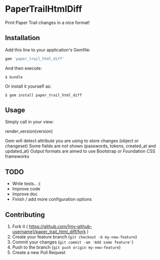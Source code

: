 # PaperTrailHtmlDiff

Print Paper Trail changes in a nice format!

## Installation

Add this line to your application's Gemfile:

```ruby
gem 'paper_trail_html_diff'
```

And then execute:

    $ bundle

Or install it yourself as:

    $ gem install paper_trail_html_diff

## Usage

Simply call in your view:

render_version(version)

Gem will detect attribute you are using to store changes (object or changeset)
Some fields are not shown (passwords, tokens, created_at and updated_at)
Output formats are aimed to use Bootstrap or Foundation CSS frameworks

## TODO

- Write tests.. :(
- Improve code
- Improve doc
- Finish / add more configuration options


## Contributing

1. Fork it ( https://github.com/[my-github-username]/paper_trail_html_diff/fork )
2. Create your feature branch (`git checkout -b my-new-feature`)
3. Commit your changes (`git commit -am 'Add some feature'`)
4. Push to the branch (`git push origin my-new-feature`)
5. Create a new Pull Request
